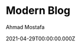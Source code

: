 ---
title: Modern Blog
github: https://github.com/z3by/vuepress-theme-modern-blog
demo: https://vp-modern.z3by.com/
license: MIT
author: Ahmad Mostafa
author_link: ''
author_twitter: ''
date: 2021-04-29T00:00:00.000Z
ssg:
  - Vuepress
cms:
  - NetlifyCMS
css: null
category:
  - Blog
description: Modern blog theme for VuePress.
draft: true
publish_date: '2019-12-01T18:01:28Z'
update_date: '2021-06-30T14:59:55Z'
github_star: 104
github_fork: 29
---